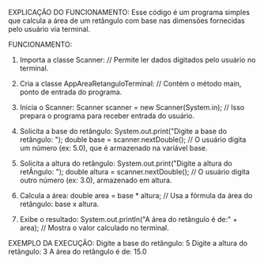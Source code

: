 EXPLICAÇÃO DO FUNCIONAMENTO:
Esse código é um programa simples que calcula a área de um retângulo com base nas dimensões fornecidas pelo usuário via terminal.

FUNCIONAMENTO:
1. Importa a classe Scanner:
   // Permite ler dados digitados pelo usuário no terminal.

2. Cria a classe AppAreaRetanguloTerminal:
   // Contém o método main, ponto de entrada do programa.

3. Inicia o Scanner:
   Scanner scanner = new Scanner(System.in);
   // Isso prepara o programa para receber entrada do usuário.

4. Solicita a base do retângulo:
   System.out.print("Digite a base do retângulo: ");
   double base = scanner.nextDouble();
   // O usuário digita um número (ex: 5.0), que é armazenado na variável base.

5. Solicita a altura do retângulo:
   System.out.print("Digite a altura do retÂngulo: ");
   double altura = scanner.nextDouble();
   // O usuário digita outro número (ex: 3.0), armazenado em altura.

6. Calcula a área:
   double area = base * altura;
   // Usa a fórmula da área do retângulo: base x altura.

7. Exibe o resultado:
   System.out.println("A área do retângulo é de:" + area);
   // Mostra o valor calculado no terminal.

EXEMPLO DA EXECUÇÃO:
Digite a base do retângulo: 5
Digite a altura do retângulo: 3
A área do retângulo é de: 15.0
